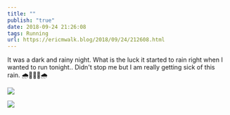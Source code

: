 ```yaml
---
title: ""
publish: "true"
date: 2018-09-24 21:26:08
tags: Running
url: https://ericmwalk.blog/2018/09/24/212608.html
---
```


It was a dark and rainy night. What is the luck it started to rain right when I wanted to run tonight.. Didn't stop me but I am really getting sick of this rain. 🌧🏃🏻‍♂️🌧

![](https://ericmwalk.blog/uploads/2022/cdef3d0985.jpg)

![](https://ericmwalk.blog/uploads/2022/42448a7bd2.jpg)